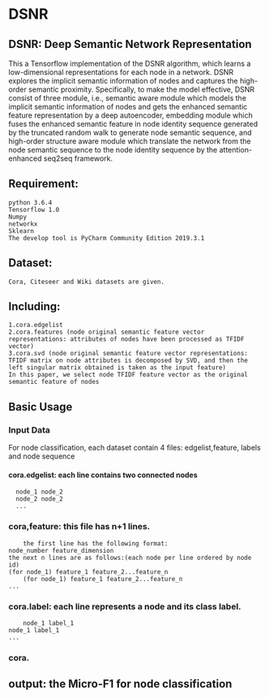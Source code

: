 # DSNR
##  DSNR: Deep Semantic Network Representation
This a Tensorflow implementation of the DSNR algorithm, which learns a low-dimensional representations for each node in a network. DSNR explores the implicit semantic information of nodes and captures the high-order semantic proximity. Specifically, to make the model effective, DSNR consist of three module, i.e., semantic aware module which models the implicit semantic information of nodes and gets the enhanced semantic feature representation by a deep autoencoder, embedding module which fuses the enhanced semantic feature in node identity sequence generated by the truncated random walk to generate node semantic sequence, and high-order structure aware module which translate the network from the node semantic sequence to the node identity sequence by the attention-enhanced seq2seq framework.

## Requirement:
	
    python 3.6.4
    Tensorflow 1.0
    Numpy
    networkx
    Sklearn
    The develop tool is PyCharm Community Edition 2019.3.1
##  Dataset:
    Cora, Citeseer and Wiki datasets are given.
## Including:
    1.cora.edgelist
    2.cora.features (node original semantic feature vector representations: attributes of nodes have been processed as TFIDF vector)
    3.cora.svd (node original semantic feature vector representations: TFIDF matrix on node attributes is decomposed by SVD, and then the left singular matrix obtained is taken as the input feature)
    In this paper, we select node TFIDF feature vector as the original semantic feature of nodes
## Basic Usage
### Input Data
For node classification, each dataset contain 4 files: edgelist,feature, labels and node sequence
#### cora.edgelist: each line contains two connected nodes
      node_1 node_2
      node_2 node_2
      ...
### cora,feature: this file has n+1 lines.
        the first line has the following format:
	node_number feature_dimension
	the next n lines are as follows:(each node per line ordered by node id)
	(for node_1) feature_1 feature_2...feature_n
        (for node_1) feature_1 feature_2...feature_n
	...
### cora.label: each line represents a node and its class label.
        node_1 label_1
	node_1 label_1
	...
### cora.
## output: the Micro-F1 for node classification
	

